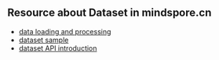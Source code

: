 ## Resource about Dataset in mindspore.cn

* [data loading and processing](https://www.mindspore.cn/tutorials/zh-CN/master/index.html)
* [dataset sample](https://www.mindspore.cn/tutorials/zh-CN/master/advanced/dataset.html)
* [dataset API introduction](https://www.mindspore.cn/docs/api/zh-CN/master/api_python/mindspore.dataset.html)
